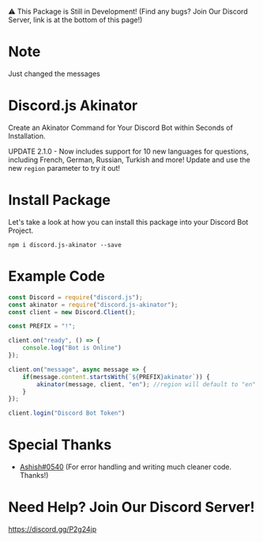 ⚠ This Package is Still in Development! (Find any bugs? Join Our Discord Server, link is at the bottom of this page!)

# Note

Just changed the messages

# Discord.js Akinator

Create an Akinator Command for Your Discord Bot within Seconds of Installation.

UPDATE 2.1.0 - Now includes support for 10 new languages for questions, including French, German, Russian, Turkish and more! Update and use the new `region` parameter to try it out!

# Install Package

Let's take a look at how you can install this package into your Discord Bot Project.

`npm i discord.js-akinator --save`

# Example Code

```js
const Discord = require("discord.js");
const akinator = require("discord.js-akinator");
const client = new Discord.Client();

const PREFIX = "!";

client.on("ready", () => {
    console.log("Bot is Online")
});

client.on("message", async message => {
    if(message.content.startsWith(`${PREFIX}akinator`)) {
        akinator(message, client, "en"); //region will default to "en" if it's not specified!
    }
});

client.login("Discord Bot Token")
```

# Special Thanks

- [Ashish#0540](https://github.com/3061LRTAGSPKJMORMRT) (For error handling and writing much cleaner code. Thanks!)

# Need Help? Join Our Discord Server!

https://discord.gg/P2g24jp
